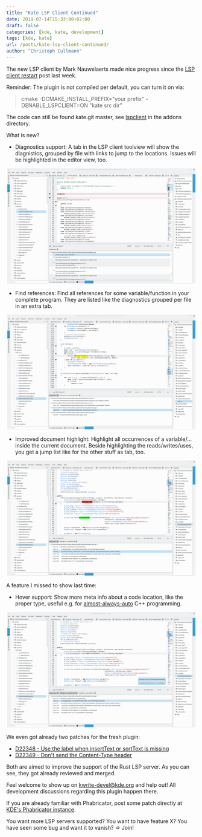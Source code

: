 ```yaml
---
title: "Kate LSP Client Continued"
date: 2019-07-14T15:33:00+02:00
draft: false
categories: [kde, kate, development]
tags: [kde, kate]
url: /posts/kate-lsp-client-continued/
author: "Christoph Cullmann"
---
```


The new LSP client by Mark Nauwelaerts made nice progress since the [LSP client restart](/posts/kate-lsp-client-restart/) post last week.

Reminder: The plugin is not compiled per default, you can turn it on via:

> cmake -DCMAKE_INSTALL_PREFIX="your prefix" -DENABLE_LSPCLIENT=ON "kate src dir"

The code can still be found kate.git master, see [lspclient](https://cgit.kde.org/kate.git/tree/addons/lspclient) in the addons directory.

What is new?

* Diagnostics support: A tab in the LSP client toolview will show the diagnistics, grouped by file with links to jump to the locations. Issues will be highlighted in the editor view, too.
<p align="center">
    <a href="images/kate-diagnostics.png" target="_blank"><img width=500 src="images/kate-diagnostics.png"></a>
</p>

* Find references: Find all references for some variable/function in your complete program. They are listed like the diagnostics grouped per file in an extra tab.
<p align="center">
    <a href="images/kate-find-references.png" target="_blank"><img width=500 src="images/kate-find-references.png"></a>
</p>

* Improved document highlight: Highlight all occurrences of a variable/... inside the current document. Beside highlighting the reads/writes/uses, you get a jump list like for the other stuff as tab, too.
<p align="center">
    <a href="images/kate-document-highlight.png" target="_blank"><img width=500 src="images/kate-document-highlight.png"></a>
</p>

A feature I missed to show last time:

* Hover support: Show more meta info about a code location, like the proper type, useful e.g. for [almost-always-auto](https://herbsutter.com/2013/08/12/gotw-94-solution-aaa-style-almost-always-auto/) C++ programming.
<p align="center">
    <a href="images/kate-hover.png" target="_blank"><img width=500 src="images/kate-hover.png"></a>
</p>

We even got already two patches for the fresh plugin:

* [D22348 - Use the label when insertText or sortText is missing](https://phabricator.kde.org/D22348)
* [D22349 - Don't send the Content-Type header](https://phabricator.kde.org/D22349)

Both are aimed to improve the support of the Rust LSP server.
As you can see, they got already reviewed and merged.

Feel welcome to show up on [kwrite-devel@kde.org](mailto:kwrite-devel@kde.org) and help out!
All development discussions regarding this plugin happen there.

If you are already familiar with Phabricator, post some patch directly at [KDE's Phabricator instance](https://phabricator.kde.org/differential/).

You want more LSP servers supported? You want to have feature X? You have seen some bug and want it to vanish? => Join!
